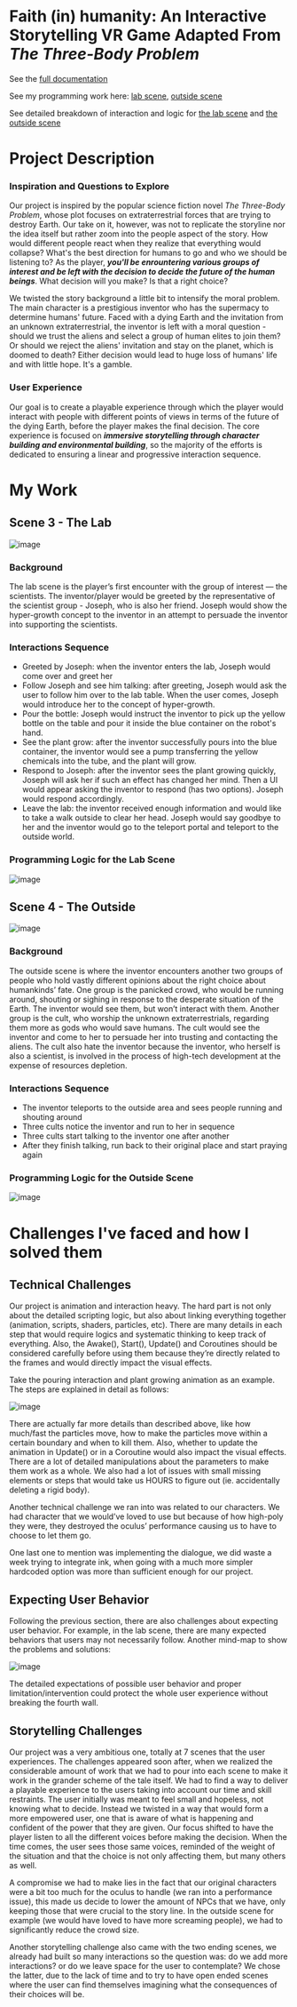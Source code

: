 # Faith (in) humanity: An Interactive Storytelling VR Game Adapted From *The Three-Body Problem*

See the [full documentation](https://dhabiakm.github.io/Alt-Realities-Final-Project/)

See my programming work here: [lab scene](https://github.com/Eva2749/VR_Interactive_Storytelling_Faith-in-Humanity/tree/main/Faith(in)Humanity/Assets/Scripts/Lab), [outside scene](https://github.com/Eva2749/VR_Interactive_Storytelling_Faith-in-Humanity/tree/main/Faith(in)Humanity/Assets/Scripts/Outside)

See detailed breakdown of interaction and logic for [the lab scene](#programming-logic-for-the-lab-scene) and [the outside scene](#programming-logic-for-the-outside-scene)

# Project Description
### Inspiration and Questions to Explore
Our project is inspired by the popular science fiction novel *The Three-Body Problem*, whose plot focuses on extraterrestrial forces that are trying to destroy Earth. Our take on it, however, was not to replicate the storyline nor the idea itself but rather zoom into the people aspect of the story. How would different people react when they realize that everything would collapse? What's the best direction for humans to go and who we should be listening to? As the player, **_you'll be enrountering various groups of interest and be left with the decision to decide the future of the human beings_**. What decision will you make? Is that a right choice? 

We twisted the story background a little bit to intensify the moral problem. The main character is a prestigious inventor who has the supermacy to determine humans' future. Faced with a dying Earth and the invitation from an unknown extraterrestrial, the inventor is left with a moral question - should we trust the aliens and select a group of human elites to join them? Or should we reject the aliens' invitation and stay on the planet, which is doomed to death? Either decision would lead to huge loss of humans' life and with little hope. It's a gamble. 

### User Experience
Our goal is to create a playable experience through which the player would interact with people with different points of views in terms of the future of the dying Earth, before the player makes the final decision. The core experience is focused on **_immersive storytelling through character building and environmental building_**, so the majority of the efforts is dedicated to ensuring a linear and progressive interaction sequence. 

# My Work
## Scene 3 - The Lab
![image](https://user-images.githubusercontent.com/71305489/182528984-55335637-d986-4c90-9788-16d6d2640784.png)
### Background
The lab scene is the player’s first encounter with the group of interest — the scientists. The inventor/player would be greeted by the representative of the scientist group - Joseph, who is also her friend. Joseph would show the hyper-growth concept to the inventor in an attempt to persuade the inventor into supporting the scientists.

### Interactions Sequence

- Greeted by Joseph: when the inventor enters the lab, Joseph would come over and greet her
- Follow Joseph and see him talking: after greeting, Joseph would ask the user to follow him over to the lab table. When the user comes, Joseph would introduce her to the concept of hyper-growth.
- Pour the bottle: Joseph would instruct the inventor to pick up the yellow bottle on the table and pour it inside the blue container on the robot's hand.
- See the plant grow: after the inventor successfully pours into the blue container, the inventor would see a pump transferring the yellow chemicals into the tube, and the plant will grow.
- Respond to Joseph: after the inventor sees the plant growing quickly, Joseph will ask her if such an effect has changed her mind. Then a UI would appear asking the inventor to respond (has two options). Joseph would respond accordingly.
- Leave the lab: the inventor received enough information and would like to take a walk outside to clear her head. Joseph would say goodbye to her and the inventor would go to the teleport portal and teleport to the outside world.

### Programming Logic for the Lab Scene

![image](https://user-images.githubusercontent.com/71305489/182591126-46b2e9ef-e12c-404c-8260-1cfe6e8a09ea.png)


## Scene 4 - The Outside
![image](https://user-images.githubusercontent.com/71305489/182640143-7ba23c4b-20d5-468a-a0a5-a5d64dfcdb84.png)

### Background
The outside scene is where the inventor encounters another two groups of people who hold vastly different opinions about the right choice about humankinds’ fate. One group is the panicked crowd, who would be running around, shouting or sighing in response to the desperate situation of the Earth. The inventor would see them, but won’t interact with them. Another group is the cult, who worship the unknown extraterrestrials, regarding them more as gods who would save humans. The cult would see the inventor and come to her to persuade her into trusting and contacting the aliens. The cult also hate the inventor because the inventor, who herself is also a scientist, is involved in the process of high-tech development at the expense of resources depletion.

### Interactions Sequence
- The inventor teleports to the outside area and sees people running and shouting around
- Three cults notice the inventor and run to her in sequence
- Three cults start talking to the inventor one after another
- After they finish talking, run back to their original place and start praying again

### Programming Logic for the Outside Scene
![image](https://user-images.githubusercontent.com/71305489/182640403-d1168e12-5316-4911-9e5a-468cb8e0cdc6.png)


# Challenges I've faced and how I solved them

## Technical Challenges
Our project is animation and interaction heavy. The hard part is not only about the detailed scripting logic, but also about linking everything together (animation, scripts, shaders, particles, etc). There are many details in each step that would require logics and systematic thinking to keep track of everything. Also, the Awake(), Start(), Update() and Coroutines should be considered carefully before using them because they’re directly related to the frames and would directly impact the visual effects.

Take the pouring interaction and plant growing animation as an example. The steps are explained in detail as follows:

![image](https://user-images.githubusercontent.com/71305489/182640767-f26d1402-3d75-4739-b788-8b9fb001e93a.png)

There are actually far more details than described above, like how much/fast the particles move, how to make the particles move within a certain boundary and when to kill them. Also, whether to update the animation in Update() or in a Coroutine would also impact the visual effects. There are a lot of detailed manipulations about the parameters to make them work as a whole. We also had a lot of issues with small missing elements or steps that would take us HOURS to figure out (ie. accidentally deleting a rigid body).

Another technical challenge we ran into was related to our characters. We had character that we would’ve loved to use but because of how high-poly they were, they destroyed the oculus’ performance causing us to have to choose to let them go.

One last one to mention was implementing the dialogue, we did waste a week trying to integrate ink, when going with a much more simpler hardcoded option was more than sufficient enough for our project.

## Expecting User Behavior
Following the previous section, there are also challenges about expecting user behavior. For example, in the lab scene, there are many expected behaviors that users may not necessarily follow. Another mind-map to show the problems and solutions:

![image](https://user-images.githubusercontent.com/71305489/182640874-1d4169fe-fc82-451d-b354-2868f03a43d6.png)

The detailed expectations of possible user behavior and proper limitation/intervention could protect the whole user experience without breaking the fourth wall.

## Storytelling Challenges
Our project was a very ambitious one, totally at 7 scenes that the user experiences. The challenges appeared soon after, when we realized the considerable amount of work that we had to pour into each scene to make it work in the grander scheme of the tale itself. We had to find a way to deliver a playable experience to the users taking into account our time and skill restraints. The user initially was meant to feel small and hopeless, not knowing what to decide. Instead we twisted in a way that would form a more empowered user, one that is aware of what is happening and confident of the power that they are given. Our focus shifted to have the player listen to all the different voices before making the decision. When the time comes, the user sees those same voices, reminded of the weight of the situation and that the choice is not only affecting them, but many others as well.

A compromise we had to make lies in the fact that our original characters were a bit too much for the oculus to handle (we ran into a performance issue), this made us decide to lower the amount of NPCs that we have, only keeping those that were crucial to the story line. In the outside scene for example (we would have loved to have more screaming people), we had to significantly reduce the crowd size.

Another storytelling challenge also came with the two ending scenes, we already had built so many interactions so the question was: do we add more interactions? or do we leave space for the user to contemplate? We chose the latter, due to the lack of time and to try to have open ended scenes where the user can find themselves imagining what the consequences of their choices will be.



